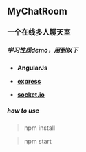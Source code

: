 ## MyChatRoom
### 一个在线多人聊天室
##### 学习性质demo，用到以下

* **AngularJs**

* **[express](https://github.com/expressjs/express)**

* **[socket.io](https://github.com/socketio/socket.io)**

##### how to use
	
>	npm install

>	npm start
